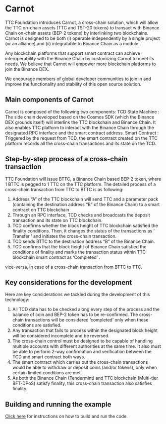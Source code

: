 # Carnot
 
TTC Foundation introduces Carnot, a cross-chain solution, which will allow the TTC on-chain assets (TTC and TST-20 tokens) to transact with Binance Chain on-chain assets (BEP-2 tokens) by interlinking two blockchains. Carnot is designed to be both (i) operable independently by a single project (or an alliance) and (ii) integratable to Binance Chain as a module.

Any blockchain platforms that support smart contract can achieve interoperability with the Binance Chain by customizing Carnot to meet its needs. We believe that Carnot will empower more blockchain platforms to join the Binance DEX.

We encourage members of global developer communities to join in and improve the functionality and stability of this open source solution.
 

## Main components of Carnot
Carnot is composed of the following two components:
TCD State Machine : The side chain developed based on the Cosmos SDK (which the Binance DEX grounds itself) will interlink the TTC blockchain and Binance Chain. It also enables TTC platform to interact with the Binance Chain through the designated RPC interface and the smart contract address.
Smart Contract : Triggered by the request from TCD, the smart contract created on the TTC platform records all the cross-chain transactions and its state on the TCD.  


## Step-by-step process of a cross-chain transaction
TTC Foundation will issue BTTC, a Binance Chain based BEP-2 token, where 1 BTTC is pegged to 1 TTC on the TTC platform. The detailed process of a cross-chain transaction from TTC to BTTC is as following:
1. Address “A” of the TTC blockchain will send TTC and a parameter pack (containing the destination address “B” of the Binance Chain) to a smart contract on TTC blockchain
2. Through an RPC interface, TCD checks and broadcasts the deposit transaction and its state on TTC blockchain.
3. TCD confirms whether the block height of TTC blockchain satisfied the finality conditions. Then, it changes the status of the transactions as ‘ Transfer ’ and initiates the cross-chain transaction.
4. TCD sends BTTC to the destination address “B” of the Binance Chain.
5. TCD confirms that the block height of Binance Chain satisfied the conditions of finality and marks the transaction status within TTC blockchain smart contract as ‘Completed’ . 

vice-versa, in case of a cross-chain transaction from BTTC to TTC.

## Key considerations for the development
Here are key considerations we tackled during the development of this technology:
1. All TCD data has to be checked along every step of the process and the balance of coin and BEP-2 token has to be re-confirmed. The cross-chain transactions will be considered ‘completed’ only when these conditions are satisfied.
2. Any transaction that fails to process within the designated block height will be considered incomplete and be reversed.
3. The cross-chain control must be designed to be capable of handling multiple accounts with different authorities at the same time. It also must be able to perform 2-way confirmation and verification between the TCD and smart contract both ways.
4. The smart contract which carries out the cross-chain transactions would be able to withdraw or deposit coins (and/or tokens), only when certain limited conditions are met.
5. As both the Binance Chain (Tendermint) and TTC blockchain (Multi-tier BFT-DPoS) satisfy finality, this cross-chain transaction also satisfies finality.


## Building and running the example
[Click here](tutorial.md) for instructions on how to build and run the code.

